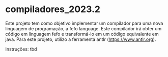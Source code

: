 # compiladores_2023.2

Este projeto tem como objetivo implementar um compilador para uma nova linguagem de programação, a fefo language.
Este compilador irá obter um código em linguagem fefo e transformá-lo em um código equivalente em java.
Para este projeto, utilizo a ferramenta antlr (https://www.antlr.org).

Instruções: tbd
